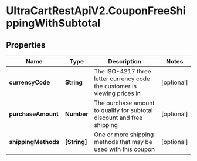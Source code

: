 # UltraCartRestApiV2.CouponFreeShippingWithSubtotal

## Properties
Name | Type | Description | Notes
------------ | ------------- | ------------- | -------------
**currencyCode** | **String** | The ISO-4217 three letter currency code the customer is viewing prices in | [optional] 
**purchaseAmount** | **Number** | The purchase amount to qualify for subtotal discount and free shipping | [optional] 
**shippingMethods** | **[String]** | One or more shipping methods that may be used with this coupon | [optional] 


